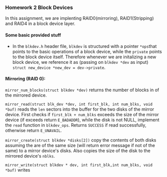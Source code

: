 ### Homework 2 Block Devices

In this assignment, we are implenting RAID0(mirroring), RAID1(Stripping) and RAID4 in a block device layer.

#### Some basic provided stuff
- In the  ```blkdev.h``` header file, ```blkdev``` is structured with a pointer ```*ops```that points to the basic operations of a block device, while the ```private``` points to the block device itself. Therefore whenever we are initalizing a new block device, we reference it as (passing on ```blkdev *dev``` as input) ```struct new_device *new_dev = dev->private```.

#### Mirroring (RAID 0):

```mirror_num_blocks(struct blkdev *dev)``` returns the number of blocks in of the mirrored device.

```mirror_read(struct blk_dev *dev, int first_blk, int num_blks, void *buf)``` reads the ```len``` sectors into the buffer for the two disks of the mirror device.
First checks if ```first_blk + num_blks``` exceeds the size of the mirror device (if exceeds return ```E_BADADDR```), while the disk is not NULL, implement the ```read``` function in ```blkdev_ops```. Returns ```SUCCESS``` if read successfully, otherwise return ```E_UNAVAIL```.

```mirror_create(struct blkdev *disks[2])``` copy the contents of both disks assuming the are of the same size (will return error message if not of the same) to a mirror device's disks. Also copies the size of the disk to the mirrored device's ```nblks```.

```mirror_write(struct blkdev * dev, int first_blk,int num_blks, void *buf)``` writes 
